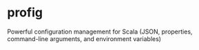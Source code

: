 # profig
Powerful configuration management for Scala (JSON, properties, command-line arguments, and environment variables)
